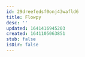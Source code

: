```yaml
---
id: 29dreefedsf0onj43wafld6
title: Flowpy
desc: ''
updated: 1641416945203
created: 1641105063851
stub: false
isDir: false
---
```



